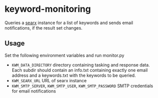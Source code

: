 # keyword-monitoring

Queries a [searx](https://github.com/asciimoo/searx) instance for a list of keywords and sends email notifications, if
the result set changes.

## Usage
Set the following environment variables and run monitor.py

* `KWM_DATA_DIRECTORY` directory containing tasking and response data. Each subdir should contain an info.txt containing exactly one email address and a keywords.txt with the keywords to be queried.
* `KWM_SEARX_URL` URL of searx instance
* `KWM_SMTP_SERVER`, `KWM_SMTP_USER`, `KWM_SMTP_PASSWORD` SMTP credentials for email notifications

